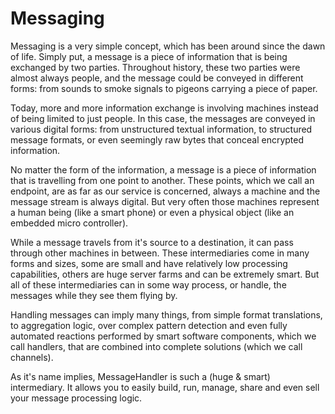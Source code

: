 # Messaging

Messaging is a very simple concept, which has been around since the dawn of life. Simply put, a message is a piece of information that is being exchanged by two parties. Throughout history, these two parties were almost always people, and the message could be conveyed in different forms: from sounds to smoke signals to pigeons carrying a piece of paper.

Today, more and more information exchange is involving machines instead of being limited to just people. In this case, the messages are conveyed in various digital forms: from unstructured textual information, to structured message formats, or even seemingly raw bytes that conceal encrypted information.

No matter the form of the information, a message is a piece of information that is travelling from one point to another. These points, which we call an endpoint, are as far as our service is concerned, always a machine and the message stream is always digital. But very often those machines represent a human being (like a smart phone) or even a physical object (like an embedded micro controller).

While a message travels from it's source to a destination, it can pass through other machines in between. These intermediaries come in many forms and sizes, some are small and have relatively low processing capabilities, others are huge server farms and can be extremely smart. But all of these intermediaries can in some way process, or handle, the messages while they see them flying by. 

Handling messages can imply many things, from simple format translations, to aggregation logic, over complex pattern detection and even fully automated reactions performed by smart software components, which we call handlers, that are combined into complete solutions (which we call channels).

As it's name implies, MessageHandler is such a (huge & smart) intermediary. It allows you to easily build, run, manage, share and even sell your message processing logic.